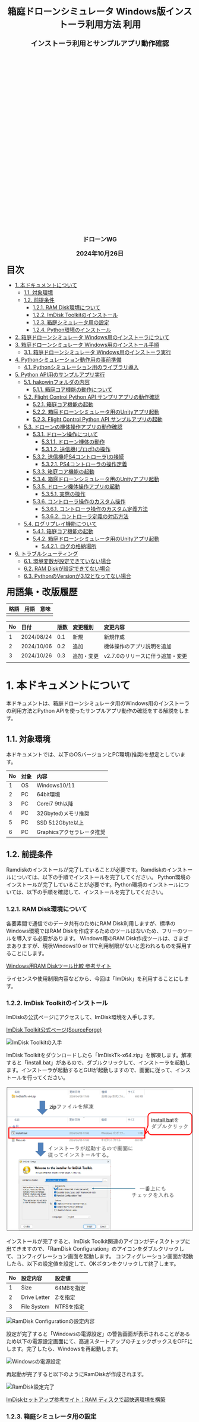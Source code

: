 <div class="box-title">
    <p>
    <div style="font-size:18pt;font-weight:bold;text-align:center;margin-top:150px"><span class="title">箱庭ドローンシミュレータ Windows版インストーラ利用方法
    利用</span></div>
    </p>
    <p>
    <div style="font-size:14pt;font-weight:bold;text-align:center;margin-top:20px"><span class="sub-title">インストーラ利用とサンプルアプリ動作確認</span></div>
    </p>
    <p>
    <div style="font-size:12pt;font-weight:bold;text-align:center;margin-top:500px"><span class="author">ドローンWG</span></div>
    </p>
    <p>
    <div style="font-size:12pt;font-weight:bold;text-align:center;margin-top:10px"><span class="date">2024年10月26日</span></div>
    </p>
</div>

<!-- 改ページ -->
<div style="page-break-before:always"></div>

<div style="font-size:18pt;font-weight:bold;text-align:left;"><span class="contents">目次</span></div>
<!-- TOC -->

- [1. 本ドキュメントについて](#1-本ドキュメントについて)
  - [1.1. 対象環境](#11-対象環境)
  - [1.2. 前提条件](#12-前提条件)
    - [1.2.1. RAM Disk環境について](#121-ram-disk環境について)
    - [1.2.2. ImDisk Toolkitのインストール](#122-imdisk-toolkitのインストール)
    - [1.2.3. 箱庭シミュレータ用の設定](#123-箱庭シミュレータ用の設定)
    - [1.2.4. Python環境のインストール](#124-python環境のインストール)
- [2. 箱庭ドローンシミュレータ Windows用のインストーラについて](#2-箱庭ドローンシミュレータ-windows用のインストーラについて)
- [3. 箱庭ドローンシミュレータ Windows用のインストール手順](#3-箱庭ドローンシミュレータ-windows用のインストール手順)
  - [3.1. 箱庭ドローンシミュレータ Windows用のインストーラ実行](#31-箱庭ドローンシミュレータ-windows用のインストーラ実行)
- [4. Pythonシミュレーション動作用の事前準備](#4-pythonシミュレーション動作用の事前準備)
  - [4.1. Pythonシミュレーション用のライブラリ導入](#41-pythonシミュレーション用のライブラリ導入)
- [5. Python API用のサンプルアプリ実行](#5-python-api用のサンプルアプリ実行)
  - [5.1. hakowinフォルダの内容](#51-hakowinフォルダの内容)
    - [5.1.1. 箱庭コア機能の動作について](#511-箱庭コア機能の動作について)
  - [5.2. Flight Control Python API サンプリアプリの動作確認](#52-flight-control-python-api-サンプリアプリの動作確認)
    - [5.2.1. 箱庭コア機能の起動](#521-箱庭コア機能の起動)
    - [5.2.2. 箱庭ドローンシミュレータ用のUnityアプリ起動](#522-箱庭ドローンシミュレータ用のunityアプリ起動)
    - [5.2.3. Flight Control Python API サンプルアプリの起動](#523-flight-control-python-api-サンプルアプリの起動)
  - [5.3. ドローンの機体操作アプリの動作確認](#53-ドローンの機体操作アプリの動作確認)
    - [5.3.1. ドローン操作について](#531-ドローン操作について)
      - [5.3.1.1. ドローン機体の動作](#5311-ドローン機体の動作)
      - [5.3.1.2. 送信機(プロポ)の操作](#5312-送信機プロポの操作)
    - [5.3.2. 送信機(PS4コントローラ)の接続](#532-送信機ps4コントローラの接続)
      - [5.3.2.1. PS4コントローラの操作定義](#5321-ps4コントローラの操作定義)
    - [5.3.3. 箱庭コア機能の起動](#533-箱庭コア機能の起動)
    - [5.3.4. 箱庭ドローンシミュレータ用のUnityアプリ起動](#534-箱庭ドローンシミュレータ用のunityアプリ起動)
    - [5.3.5. ドローン機体操作アプリの起動](#535-ドローン機体操作アプリの起動)
      - [5.3.5.1. 実際の操作](#5351-実際の操作)
    - [5.3.6. コントローラ操作のカスタム操作](#536-コントローラ操作のカスタム操作)
      - [5.3.6.1. コントローラ操作のカスタム定義方法](#5361-コントローラ操作のカスタム定義方法)
      - [5.3.6.2. コントローラ定義の対応方法](#5362-コントローラ定義の対応方法)
  - [5.4. ログリプレイ機能について](#54-ログリプレイ機能について)
    - [5.4.1. 箱庭コア機能の起動](#541-箱庭コア機能の起動)
    - [5.4.2. 箱庭ドローンシミュレータ用のUnityアプリ起動](#542-箱庭ドローンシミュレータ用のunityアプリ起動)
      - [5.4.2.1. ログの格納場所](#5421-ログの格納場所)
- [6. トラブルシューティング](#6-トラブルシューティング)
  - [6.1. 環境変数が設定できていない場合](#61-環境変数が設定できていない場合)
  - [6.2. RAM Diskが設定できてない場合](#62-ram-diskが設定できてない場合)
  - [6.3. PythonのVersionが3.12となってない場合](#63-pythonのversionが312となってない場合)

<!-- /TOC -->
<!-- 改ページ -->
<div style="page-break-before:always"></div>


<div style="font-size:18pt;font-weight:bold;text-align:left;"><span class="contents">用語集・改版履歴</span></div>


|略語|用語|意味|
|:---|:---|:---|
||||


|No|日付|版数|変更種別|変更内容|
|:---|:---|:---|:---|:---|
|1|2024/08/24|0.1|新規|新規作成|
|2|2024/10/06|0.2|追加|機体操作のアプリ説明を追加|
|3|2024/10/26|0.3|追加・変更|v2.7.0のリリースに伴う追加・変更|
||||||

<!-- 改ページ -->
<div style="page-break-before:always"></div>

# 1. 本ドキュメントについて

本ドキュメントは、箱庭ドローンシミュレータ用のWindows用のインストーラの利用方法とPython APIを使ったサンプルアプリ動作の確認をする解説をします。

## 1.1. 対象環境

本ドキュメントでは、以下のOSバージョンとPC環境(推奨)を想定としています。

|No|対象|内容|
|:---|:---|:---|
|1|OS|Windows10/11|
|2|PC|64bit環境|
|3|PC|Corei7 9th以降|
|4|PC|32Gbyteのメモリ推奨|
|5|PC|SSD 512Gbyte以上|
|6|PC|Graphicsアクセラレータ推奨|

## 1.2. 前提条件

Ramdiskのインストールが完了していることが必要です。Ramdiskのインストールについては、以下の手順でインストールを完了してください。
Python環境のインストールが完了していることが必要です。Python環境のインストールについては、以下の手順を確認して、インストールを完了してください。

### 1.2.1. RAM Disk環境について

各要素間で通信でのデータ共有のためにRAM Disk利用しますが、標準のWindows環境ではRAM Diskを作成するためのツールはないため、フリーのツールを導入する必要があります。
Windows用のRAM Disk作成ツールは、さまざまありますが、現状Windows10 or 11で利用制限がないと思われるものを採用することにします。

[Windows用RAM Diskツール比較 参考サイト](https://ik4.es/ja/como-crear-un-disco-ram-en-windows-10-8-y-windows-7/)


ライセンスや使用制限内容などから、今回は「ImDisk」を利用することにします。

### 1.2.2. ImDisk Toolkitのインストール

ImDiskの公式ページにアクセスして、ImDisk環境を入手します。

[ImDisk Toolkit公式ページ(SourceForge)](https://sourceforge.net/projects/imdisk-toolkit/)

![ImDisk Toolkitの入手](./ramdisk/rd11.png)

ImDisk Toolkitをダウンロードしたら「ImDiskTk-x64.zip」を解凍します。解凍すると「install.bat」があるので、ダブルクリックして、インストーラを起動します。インストーラが起動するとGUIが起動しますので、画面に従って、インストールを行ってください。

![ImDisk Toolkitのインストール](./ramdisk/rd12.png)


インストールが完了すると、ImDisk Toolkit関連のアイコンがディスクトップに出てきますので、「RamDisk Configuration」のアイコンをダブルクリックして、コンフィグレーション画面を起動します。
コンフィグレーション画面が起動したら、以下の設定値を設定して、OKボタンをクリックして終了します。

|No|設定内容|設定値|
|:---|:---|:---|
|1|Size|64MBを指定|
|2|Drive Letter|Z:を指定|
|3|File System|NTFSを指定|

![RamDisk Configurationの設定内容](./ramdisk/rd13.png)


設定が完了すると「Windowsの電源設定」の警告画面が表示されることがあるため以下の電源設定画面にて、高速スタートアップのチェックボックスをOFFにします。完了したら、Windowsを再起動します。

![Windowsの電源設定](./ramdisk/rd14.png)


再起動が完了すると以下のようにRamDiskが作成されます。

![RamDisk設定完了](./ramdisk/rd15.png)

[ImDiskセットアップ参考サイト：RAM ディスクで超快適環境を構築](https://avalon-studio.work/blog/windows/ram-disk-configration/)

### 1.2.3. 箱庭シミュレータ用の設定

箱庭シミュレータでは、RamDisk上のmmapというフォルダを利用することになります。RamDisk上にmmapフォルダを作成する必要があるのですが、RamDiskの性質上、Windowsを再起動やシャットダウンするとmmapフォルダはなくなってしまいます。
このため、mmapフォルダをWindows起動時にmmapフォルダを作成するようにImDisk Toolkitを設定する必要があります。

「mmap.bat」ファイルを作成します。mmap.batファイルの内容は以下のようになります。

```txt
z:
mkdir mmap
```

mmap.batファイルを作成したら、適当な場所に保存してください。保存ができたら、「RamDisk Configuration」をダブルクリックして起動します。

RamDisk Configurationの画面が起動したら、Advancedのタブをクリックします。Advancedの画面になったら、「Run after mounting」の部分に、先ほど作成したmmap.batを指定します。
完了したらOKボタンをクリックして終了します。

![mmapフォルダ作成用のバッチファイル指定](./ramdisk/rd16.png)


### 1.2.4. Python環境のインストール

Pythonの公式ページにアクセスして、PythonをWindowsで動作させる環境を入手します。

[Python公式ページ](https://www.python.org/)

![Python環境の入手](./python/Python11.png)

箱庭ドローンシミュレータで利用するPython環境は、Version 3.12を前提としていますので、リリースページからPython 3.12をダウンロードしてください。

![Python環境の入手](./python/Python111.png)


ダウンロードが完了したらインストーラを起動して、画面に従ってインストールをします。

![Python環境のインストール](./python/Python12.png)


[参考URL：【Windows】Python3.10のインストール(パス通し)](https://qiita.com/youichi_io/items/3111e1cf696a87673b23)

# 2. 箱庭ドローンシミュレータ Windows用のインストーラについて

箱庭ドローンシミュレータ Windows用のインストーラは、Microsoft社のVisual Studio 2022 Community版の統合開発環境を利用して開発されています。
利用用途は、オープンソース且つ、個人的な利用に限られます。詳細なライセンス条項等は、Microsoft社のライセンスに則るものとします。

[Visual Studio 2022 Community版ライセンス条項](https://visualstudio.microsoft.com/ja/license-terms/vs2022-ga-community/)

[Visual Studio 2022 Community版再配布条項](https://learn.microsoft.com/ja-jp/visualstudio/releases/2022/redistribution)

# 3. 箱庭ドローンシミュレータ Windows用のインストール手順

Releasページにあるzipファイルを入手します。入手後、適当なフォルダに展開してください。

## 3.1. 箱庭ドローンシミュレータ Windows用のインストーラ実行

zipファイルを展開したフォルダに移動します。setup.exe, hakowin.msiが展開されています。各ファイルの内容は、以下の通りです。

|No|ファイル名|内容|
|:---|:---|:---|
|1|setup.exe|箱庭ドローンシミュレータ動作環境インストール用のセットアップ実行ファイル|
|2|hakowin.msi|箱庭ドローンシミュレータ動作環境パッケージ一式|

上記のファイルが展開されていることが確認できたら、setup.exeを右クリックして、`管理者として実行`をクリックします。

![箱庭ドローンシミュレータインストーラ1](./hakoinst/inst1.png)

hakowinセットアップウィザードの画面が起動しますので、次をクリックします。

![箱庭ドローンシミュレータインストーラ2](./hakoinst/inst2.png)

インストールフォルダの選択画面が出てきます。次をクリックします。

- 注意
  インストールフォルダの選択画面ではインストール先のフォルダや、ユーザが選択できますが、インストールフォルダ,ユーザ選択は変更ぜずにインストールをしてください。

hakoniwa drone config fileの画面が出てきますので、コンフィグファイルの指定ラジオボタンは、デフォルトのまま、次をクリックします。

![箱庭ドローンシミュレータインストーラ3](./hakoinst/inst31.png)

インストールの確認画面が出てきますので、次をクリックします。次の画面でhakowinのインストール画面が出てきますので、プログレスバーが完了するまで待ちます。
プログレスバーが完了したら、次をクリックします。次の画面でインストールの完了画面が出てきますので、閉じるをクリックして終了してください。

![箱庭ドローンシミュレータインストーラ4](./hakoinst/inst4.png)

これで箱庭ドローンシミュレータ環境の動作環境がインストールされました。

インストール先は、以下のフォルダにインストールされています。

```txt
C:\Users\”User名”\Documents\hakoniwa\hakowin\hakoniwa-px4-win
```


# 4. Pythonシミュレーション動作用の事前準備

Pythonを使ったシミュレーションを実行するには、Python動作用のライブラリをインストールしておく必要があります。

## 4.1. Pythonシミュレーション用のライブラリ導入

Windowsスタートメニューから、Powershellを管理者モードで起動します。

![Powershell起動](./hakoinst/hakowin23.png)

Powershellが起動したら、pipコマンドで以下のライブラリを導入します。

```powershell
PS C:\Windows\System32> pip install pygame
PS C:\Windows\System32> pip install numpy
PS C:\Windows\System32> pip install opencv-python
```

# 5. Python API用のサンプルアプリ実行

インストーラでのインストールが完了すると、ディスクトップ上にhakowinフォルダが作成されます。このフォルダに箱庭ドローンシミュレータ環境やPython API用のサンプルアプリなどのショートカットが配置されています。

![箱庭ドローンシミュレータサンプルアプリ1](./hakoinst/inst5.png)

## 5.1. hakowinフォルダの内容

箱庭ドローンシミュレータで利用する箱庭コア機能、Unityのドローンモデル、サンプルアプリなどが配置されています。

![箱庭ドローンシミュレータサンプルアプリ2](./hakoinst/inst61.png)

|No|ファイル名|種類|用途|
|:---|:---|:---|:---|
|1|drone_modelのショートカット|Unityアプリ機能|箱庭ドローンシミュレータ用のUnityビジュアライズアプリ起動用|
|2|run-cameraのショートカット|Pythonアプリ機能|Python APIを使ったカメラアプリ起動用|
|3|run-FlightControlのショートカット|箱庭コア機能|Flight Controlを使ったPython API制御用の箱庭コア機能起動用|
|4|run-PX4Controlのショートカット|箱庭コア機能|PX4と箱庭コアの連携制御用の起動用|
|5|run-RadioControlのショートカット|箱庭コア機能|Radio Controlを使ったPython API制御用の箱庭コア機能起動用|
|6|run-rc-customのショートカット|Pythonアプリ機能|PS4用のコントローラなどコントローラを使ったプロポアプリ起動用(コントローラの指定が可能)|
|7|run-rcのショートカット|Pythonアプリ機能|PS4用のコントローラなどコントローラを使ったプロポアプリ起動用|
|8|run-replayのショートカット|Pythonアプリ機能|フライトログを使ったPython APIでのシミュレーション結果確認用の起動|
|9|run-sampleのショートカット|Pythonアプリ機能|Python APIを使ったサンプルアプリ起動用|

### 5.1.1. 箱庭コア機能の動作について

箱庭コアは、大きく2つの動作となっています。

|No|動作モード|種類|用途|
|:---|:---|:---|:---|
|1|Flight Controlモード|Python APIからの操作|サンプルアプリのようにPythonを使ってドローンを直接制御する場合に利用するモードとなります|
|2|Radio Controlモード|PS4などコントローラからの操作|PS4などコントローラからドローンを操作する場合に利用するモードとなります|

試したい用途に合わせて利用するモードを選択するようにしてください。

## 5.2. Flight Control Python API サンプリアプリの動作確認

正しくインストールできていること確認するため、Python APIを使ったサンプルアプリを起動して動作確認をします。

### 5.2.1. 箱庭コア機能の起動

最初に箱庭コア機能を起動します。hakowinフォルダ内の`run-FlightControlのショートカット`をダブルクリックして起動します。

![箱庭ドローンシミュレータサンプルアプリ動作確認1](./hakoinst/inst71.png)

`WAIT START`と表示され、待ち状態になっていることを確認します。

### 5.2.2. 箱庭ドローンシミュレータ用のUnityアプリ起動

次に箱庭ドローンシミュレータでビジュアライズをするためのUnityアプリを起動します。`drone_modelショートカット`をダブルクリックします。

![箱庭ドローンシミュレータサンプルアプリ動作確認2](./hakoinst/inst81.png)

Unityアプリが起動したら、STARTボタンをクリックして待ちます。

### 5.2.3. Flight Control Python API サンプルアプリの起動

最後にFlight Control Python APIの動作確認のため、サンプルアプリを起動します。`run-sampleのショートカット`をダブルクリックして起動します。

![箱庭ドローンシミュレータサンプルアプリ動作確認3](./hakoinst/inst91.png)

Flight Controlの動作確認用のPython APIサンプルアプリの起動後に、Unityアプリ上でドローンが飛行できていれば、インストールは正常にできています。

## 5.3. ドローンの機体操作アプリの動作確認

実際にコントローラを使って、箱庭ドローンシミュレータ上で、ドローンの機体操作を確認します。

### 5.3.1. ドローン操作について

ここでは、実際のドローンの機体動作や、送信機の操作方法を解説します。

#### 5.3.1.1. ドローン機体の動作

ドローンの機体の動作は、以下のような定義になっています。

|No|用語|内容|
|:---|:---|:---|
|1|スロットル|ドローン機体の上昇と下降操作|
|2|ロール(エルロン)|ドローン機体の左右移動操作|
|3|ピッチ(エレベータ)|ドローン機体の前進と後進操作|
|4|ヨー(ラダー)|ドローン機体の左右旋回操作|

![ドローン機体の移動動作](./drone/drone1.png)

#### 5.3.1.2. 送信機(プロポ)の操作

ドローンの機体操作は、送信機(プロポ)と言われるラジコンで使われる機器で操作をします。送信機には、モード定義があり、ドローン機体の動作に合わせた操作を送信機上のスティックで操作します。

![送信機の操作モード](./drone/drone2.png)

ドローンの機体操作アプリでは、送信機の操作モードをモード2として取り扱う定義となっています。

### 5.3.2. 送信機(PS4コントローラ)の接続

PS4用のコントローラをPCにUSB接続します。

#### 5.3.2.1. PS4コントローラの操作定義

Pythonシミュレータでは、ドローンの機体をPS4コントローラで操作します。PS4コントローラの操作方法は、以下のような定義になっています。

|No|PS4コントローラ|内容|備考|
|:---|:---|:---|:---|
|1|左側Joy Stick|スロットルとヨーの操作をします||
|2|右側Joy Stick|ピッチとロールの操作をします||
|3|×ボタン|アーム/ディスアームをします|アームはプロペラ回転開始/ディスアームはプロペラ回転停止のこと|
|4|□ボタン|カメラを使った撮影を操作します||
|5|○ボタン|Pythonシミュレータ上に配置されている荷物のピックアップ/ドロップオフを操作します|
|6|十字キー(上下)|ドローンの機体にあるカメラ位置を上下に操作します|

![PS4コントローラを使ったドローン操作](./hakoinst/hakowin210.png)


### 5.3.3. 箱庭コア機能の起動

最初に箱庭コア機能を起動します。hakowinフォルダ内の`run-RadioControlのショートカット`をダブルクリックして起動します。

![箱庭ドローンシミュレータサンプルアプリ動作確認1](./hakoinst/inst72.png)

WAIT STARTと表示され、待ち状態になっていることを確認します。

### 5.3.4. 箱庭ドローンシミュレータ用のUnityアプリ起動

次に箱庭ドローンシミュレータでビジュアライズをするためのUnityアプリを起動します。`drone_modelのショートカット`をダブルクリックします。

![箱庭ドローンシミュレータサンプルアプリ動作確認2](./hakoinst/inst81.png)

Unityアプリが起動したら、STARTボタンをクリックして待ちます。

### 5.3.5. ドローン機体操作アプリの起動

最後にドローン機体操作アプリの動作確認のため、ドローン機体操作アプリを起動します。`run-rcのショートカット`をダブルクリックして起動します。

![箱庭ドローンシミュレータサンプルアプリ動作確認3](./hakoinst/inst101.png)

#### 5.3.5.1. 実際の操作

PS4コントローラを使って実際に操作してみましょう。まず、X ボタンを押して、プロペラを回転させて、左側のJoy Stickを上下に操作することで、上昇/下降ができ、左右に操作することで左右旋回を操作できます。右側のJoy Stickを上下に操作することで、前進/後進ができ、左右させることで左右に移動を操作できます。

実際にPythonシミュレータに配置されている荷物の搬送や、カメラを使った撮影などを行ってみましょう。

![Pythonシミュレータを使ったドローン荷物搬送例](./hakoinst/hakowin211_1.png)

### 5.3.6. コントローラ操作のカスタム操作

PS4以外のコントローラを使った操作をすることも可能となっています。コントローラのカスタム対応をすることで、定義がないコントローラを利用して、5.3.5項での`run-rcのショートカット`ではなく、`run-rc-customのショートカット`で対応することができるようになります。


#### 5.3.6.1. コントローラ操作のカスタム定義方法

以下のフォルダを開いてください。

```txt
C:\Users\buildman\Documents\hakoniwa\hakowin\hakoniwa-px4-win\hakoniwa\apps\
```

フォルダを開いたら`run-rc-custom.bat`を右クリックして、メモ帳で編集を選択して開きます。

![コントローラ操作のカスタム対応1](./hakoinst/inst11.png)

`run-rc-custom.bat`が開いたら、下記の赤枠になっている部分を変更することで、コントローラの操作をカスタムすることができるようになります。

![コントローラ操作のカスタム対応2](./hakoinst/inst12.png)

現時点では、以下のコントローラの対応ができています。コンフィグの定義ファイルは、以下のフォルダに入っています。

```txt
C:\Users\buildman\Documents\hakoniwa\hakowin\hakoniwa-px4-win\hakoniwa\apps\rc_config
```

- 現在対応できているWindows用のコントローラのコンフィグファイル(json形式)

|No|名前|内容|
|:---|:---|:---|
|1|ps4-control.json|PS4用のゲームコントローラ(Windows/Mac OS)|
|2|hori4mini-control-win.json|PS4互換HORI4 miniゲームコントローラ(Windows)|
|3|Nintendo-ProControl-win.json|Nintendo SwitchのProコントローラ(Windows)|


定義がなコントローラを利用する場合には、以下の手順にてカスタム対応を実施していください。

#### 5.3.6.2. コントローラ定義の対応方法

コントローラ毎に設定が違うため、利用するコントローラの設定を調査する必要があります。ゲームパッドの操作の調査については、USB接続でコントローラを接続したの後に以下のpythonスクリプトを利用することで対応ができます。

```powershell
PS C:\User\buildman> cd Documents\hakoniwa\hakowin\hakoniwa-px4-win\hakoniwa\apps\rc_debug
PS C:\Users\buildman\Documents\hakoniwa\hakowin\hakoniwa-px4-win\hakoniwa\apps\rc_debug> python.exe .\rc_control.py
```

- コントローラの定義方法の詳細は、以下を参照して対応します。

[コントローラのデバッグ方法](https://github.com/toppers/hakoniwa-px4sim/blob/main/docs/manual/rcdebug.md)


## 5.4. ログリプレイ機能について

Python APIを使った飛行や、PS4コントローラなどで飛行させた結果がログとして残ります。特にPython APIを使った飛行では、飛行が意図通りになってない場合に再現確認ができます。

### 5.4.1. 箱庭コア機能の起動

最初に箱庭コア機能を起動します。hakowinフォルダ内の`run-Replayのショートカット`をダブルクリックして起動します。

![箱庭ドローンシミュレータサンプルアプリ動作確認1](./hakoinst/inst73.png)

`WAIT START`と表示され、待ち状態になっていることを確認します。

### 5.4.2. 箱庭ドローンシミュレータ用のUnityアプリ起動

次に箱庭ドローンシミュレータでビジュアライズをするためのUnityアプリを起動します。`drone_modelショートカット`をダブルクリックします。

![箱庭ドローンシミュレータサンプルアプリ動作確認2](./hakoinst/inst82.png)

Unityアプリが起動したら、STARTボタンをクリックすると、ログに記録されたドローンの飛行結果を確認することができます。

#### 5.4.2.1. ログの格納場所

以下のフォルダにログが保存されています。

```txt
C:\Users\buildman\Documents\hakoniwa\hakowin\hakoniwa-px4-win\hakoniwa\bin\drone_log0
```

# 6. トラブルシューティング

インストーラを使った箱庭ドローンシミュレータ動作環境では、いくつかのトラブルが発生する可能性があります。以下のようなトラブルになった場合には、環境を見直してください。

## 6.1. 環境変数が設定できていない場合

管理者権限でのインストールをしていない場合には、Windows側のシステム上、環境変数が設定されません。環境変数が設定できていないと、以下のようなエラーが発生する場合があります。

![箱庭ドローンシミュレータサンプルトラブルシュート1](./hakoinst/troubleshooting1.png)

この場合は、箱庭ドローンシミュレータのインストーラが管理者権限で実行されてないために置きますので、一度、アンインストールして、管理者権限で再度インストールし直してください。

## 6.2. RAM Diskが設定できてない場合

RAM Diskが正しく設定できていない場合、以下のようなエラーが発生する場合があります。

![箱庭ドローンシミュレータサンプルトラブルシュート2](./hakoinst/troubleshooting2.png)

この場合、RAM Diskの設定を見直すため、 [1.2.1. RAM Disk環境について](#121-RAM-Disk環境について)の手順を良く見直して、設定を確認してください。


## 6.3. PythonのVersionが3.12となってない場合

Python Versionが3.12となっていない場合、以下のようなエラーが発生する場合があります。箱庭ドローンシミュレータでのPython利用は、Version 3.12が前提となっていますので、Version 3.12を利用するようにしてください。

![箱庭ドローンシミュレータサンプルトラブルシュート3](./hakoinst/troubleshooting3.png)
